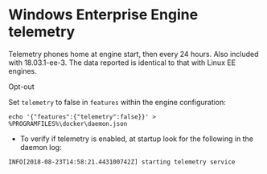 # Windows Enterprise Engine telemetry

Telemetry phones home at engine start, then every 24 hours. Also included with 18.03.1-ee-3. The data reported is identical to that with Linux EE engines.

Opt-out

Set `telemetry` to false in `features` within the engine configuration:

`echo '{"features":{"telemetry":false}}' > %PROGRAMFILES%\docker\daemon.json`

* To verify if telemetry is enabled, at startup look for the following in the daemon log:

`INFO[2018-08-23T14:58:21.443100742Z] starting telemetry service`
